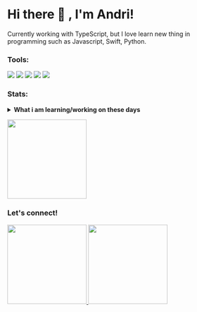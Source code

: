 # Hi there 👋 , I'm Andri!
Currently working with TypeScript, but I love learn new thing in programming such as Javascript, Swift, Python.  

### Tools:
<p>
    <img src="https://img.shields.io/badge/logo-javascript-blue?logo=javascript" />
    <img src="https://img.shields.io/badge/OS-MacOS-blue?&logo=apple" />
    <img src="https://img.shields.io/npm/v/npm.svg?logo=nodedotjs" />
    <img src="https://img.shields.io/badge/IDE-Xcode-blue?&logo=xcode" />
    <img src="https://img.shields.io/badge/Text%20Editor-IntelijIdea-blue?&logo=https://www.google.com/url?sa=i&url=https%3A%2F%2Fcommons.wikimedia.org%2Fwiki%2FFile%3AJetBrains_IntelliJ_IDEA_Product_Icon.svg&psig=AOvVaw2Ti8BjrrIyKz4p1PuKwzT0&ust=1749091172665000&source=images&cd=vfe&opi=89978449&ved=0CBEQjRxqFwoTCMDtgMPe1o0DFQAAAAAdAAAAABAK" />
</p>

### Stats:
<details>
 <summary><strong>What i am learning/working on these days</strong></summary>
    - 🔭 I’m currently working in TKG </br>
    - 🌱 I’m currently learning JavaScript,Typescript and UIKit </br>
    - 👯 I’m looking to collaborate on Automation Project, Website System. </br>
    - 🤔 I’m looking for help with master of programming. hehe </br>
    - 💬 Ask me about anything.</br>
    - 📫 How to reach me: <a href="mailto:zenobiaholic@gmail.com">Email me!</a>  </br>
    - 😄 Pronouns: He/Him </br>
    - ⚡ Fun fact: ... </br>
</details>
<p>
    <img src="https://github-readme-stats.vercel.app/api/top-langs/?username=xenholic&layout=compact" height=180 />
</p>

### Let's connect!
<p align="left">
<a href="https://github.com/xenholic">
  <img height="180em" src="https://github-readme-stats-eight-theta.vercel.app/api?username=xenholic&show_icons=true&theme=algolia&include_all_commits=true&count_private=true"/>
  <img height="180em" src="https://github-readme-stats-eight-theta.vercel.app/api/top-langs/?username=xenholic&layout=compact&langs_count=8&theme=algolia"/>
</a>
</p>

<!--
**bagusfe/bagusfe** is a ✨ _special_ ✨ repository because its `README.md` (this file) appears on your GitHub profile.

Here are some ideas to get you started:

- 🔭 I’m currently working on ...
- 🌱 I’m currently learning ...
- 👯 I’m looking to collaborate on ...
- 🤔 I’m looking for help with ...
- 💬 Ask me about ...
- 📫 How to reach me: ...
- 😄 Pronouns: ...
- ⚡ Fun fact: ...
-->
